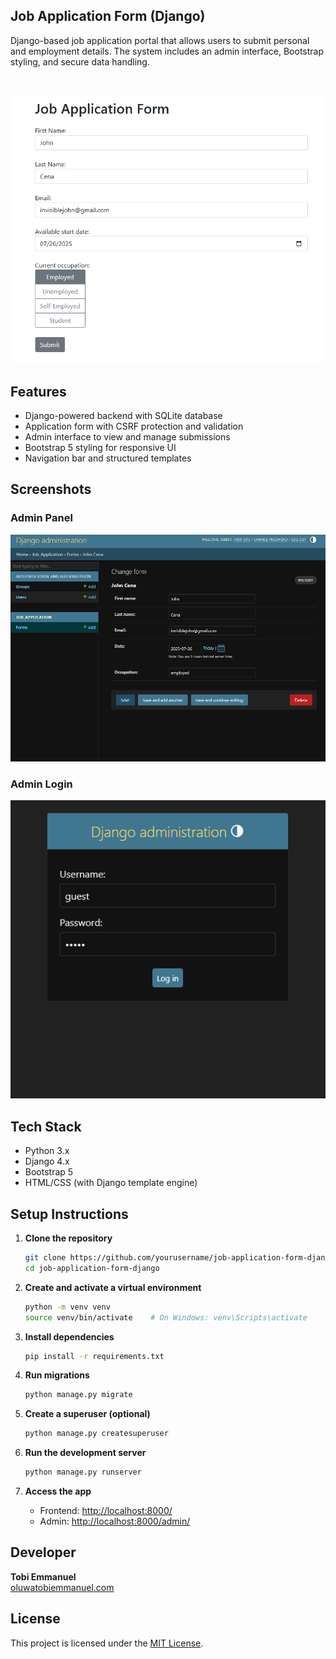## Job Application Form (Django)

Django-based job application portal that allows users to submit personal and employment details. The system includes an admin interface, Bootstrap styling, and secure data handling.

<br>

![Application Form](assets/images/form.png)

## Features

- Django-powered backend with SQLite database
- Application form with CSRF protection and validation
- Admin interface to view and manage submissions
- Bootstrap 5 styling for responsive UI
- Navigation bar and structured templates

## Screenshots


### Admin Panel
![Admin Panel](assets/images/admin.png)

### Admin Login
![Admin Login](assets/images/adminn.png)

## Tech Stack

- Python 3.x
- Django 4.x
- Bootstrap 5
- HTML/CSS (with Django template engine)

## Setup Instructions

1. **Clone the repository**
   ```bash
   git clone https://github.com/yourusername/job-application-form-django.git
   cd job-application-form-django
   ```

2. **Create and activate a virtual environment**
   ```bash
   python -m venv venv
   source venv/bin/activate    # On Windows: venv\Scripts\activate
   ```

3. **Install dependencies**
   ```bash
   pip install -r requirements.txt
   ```

4. **Run migrations**
   ```bash
   python manage.py migrate
   ```

5. **Create a superuser (optional)**
   ```bash
   python manage.py createsuperuser
   ```

6. **Run the development server**
   ```bash
   python manage.py runserver
   ```

7. **Access the app**
   - Frontend: [http://localhost:8000/](http://localhost:8000/)
   - Admin: [http://localhost:8000/admin/](http://localhost:8000/admin/)

## Developer

**Tobi Emmanuel**  
[oluwatobiemmanuel.com](https://oluwatobiemmanuel.com)

## License

This project is licensed under the [MIT License](LICENSE).